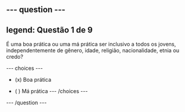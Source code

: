 --- question ---
---
legend: Questão 1 de 9
---

É uma boa prática ou uma má prática ser inclusivo a todos os jovens, independentemente de gênero, idade, religião, nacionalidade, etnia ou credo?

--- choices ---
- (x) Boa prática

- ( ) Má prática --- /choices ---

--- /question ---
